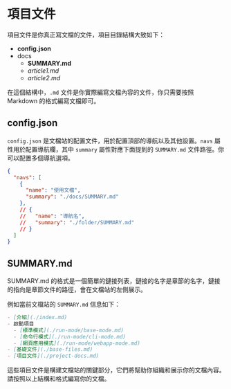 # 項目文件

項目文件是你真正寫文檔的文件，項目目錄結構大致如下：

- **config.json**
- docs
  - **SUMMARY.md**
  - *article1.md*
  - *article2.md*

在這個結構中，`.md` 文件是你實際編寫文檔內容的文件，你只需要按照 Markdown 的格式編寫文檔即可。

## config.json 

`config.json` 是文檔站的配置文件，用於配置頂部的導航以及其他設置。`navs` 屬性用於配置導航欄，其中 `summary` 屬性對應下面提到的 `SUMMARY.md` 文件路徑。你可以配置多個導航選項。

```json
{
  "navs": [
    {
      "name": "使用文檔",
      "summary": "./docs/SUMMARY.md"
    },
    // {
    //   "name": "導航名",
    //   "summary": "./folder/SUMMARY.md"
    // }
  ]
}
```

## SUMMARY.md

SUMMARY.md 的格式是一個簡單的鏈接列表，鏈接的名字是章節的名字，鏈接的指向是章節文件的路徑，會在文檔站的左側展示。

例如當前文檔站的 `SUMMARY.md` 信息如下：

```md
- [介紹](./index.md)
- 啟動項目
  - [標準模式](./run-mode/base-mode.md)
  - [命令行模式](./run-mode/cli-mode.md)
  - [網頁應用模式](./run-mode/webapp-mode.md)
- [基礎文件](./base-files.md)
- [項目文件](./project-docs.md)
```

這些項目文件是構建文檔站的關鍵部分，它們將幫助你組織和展示你的文檔內容。請按照以上結構和格式編寫你的文檔。